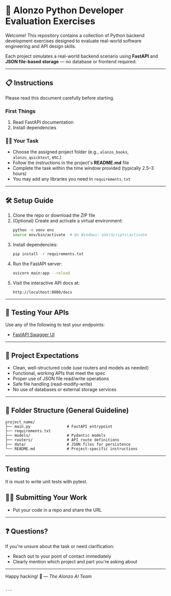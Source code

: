 
# 🐍 Alonzo Python Developer Evaluation Exercises

Welcome! This repository contains a collection of Python backend development exercises designed to evaluate real-world software engineering and API design skills.

Each project simulates a real-world backend scenario using **FastAPI** and **JSON file-based storage** — no database or frontend required.

---

## 📋 Instructions

Please read this document carefully before starting.

### First Things
1. Read FastAPI documentation
2. Install dependencies


### 🧑‍💻 Your Task
- Choose the assigned project folder (e.g., `alonzo_books`, `alonzo_quicktest`, etc.)
- Follow the instructions in the project's **README.md** file
- Complete the task within the time window provided (typically 2.5–3 hours)
- You may add any libraries you need in `requirements.txt`

---

## 🛠 Setup Guide

1. Clone the repo or download the ZIP file
2. (Optional) Create and activate a virtual environment:
   ```bash
   python -m venv env
   source env/bin/activate  # On Windows: env\Scripts\activate
   ```
3. Install dependencies:
   ```bash
   pip install -r requirements.txt
   ```
4. Run the FastAPI server:
   ```bash
   uvicorn main:app --reload
   ```
5. Visit the interactive API docs at:
   ```
   http://localhost:8000/docs
   ```

---

## 🧪 Testing Your APIs

Use any of the following to test your endpoints:

- [FastAPI Swagger UI](http://localhost:8000/docs)
---

## 🚀 Project Expectations

- Clean, well-structured code (use routers and models as needed)
- Functional, working APIs that meet the spec
- Proper use of JSON file read/write operations
- Safe file handling (read-modify-write)
- No use of databases or external storage services

---

## 📁 Folder Structure (General Guideline)

```
project_name/
├── main.py                # FastAPI entrypoint
├── requirements.txt
├── models/                # Pydantic models
├── routers/               # API route definitions
├── data/                  # JSON files for persistence
└── README.md              # Project-specific instructions
```

---

## Testing

It is must to write unit tests with pytest.


## 🧑‍🔧 Submitting Your Work

- Put your code in a repo and share the URL

---

## ❓ Questions?

If you're unsure about the task or need clarification:
- Reach out to your point of contact immediately
- Clearly mention which project and part you're asking about

---

Happy hacking! 🚀
— *The Alonzo AI Team*
```

---
